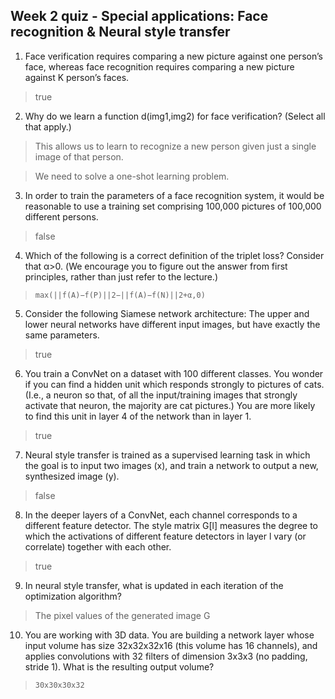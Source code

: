 ## Week 2 quiz - Special applications: Face recognition & Neural style transfer

1. Face verification requires comparing a new picture against one person’s face, whereas face recognition requires comparing a new picture against K person’s faces.

  > true

2. Why do we learn a function d(img1,img2) for face verification? (Select all that apply.)

  > This allows us to learn to recognize a new person given just a single image of that person.

  > We need to solve a one-shot learning problem.

3. In order to train the parameters of a face recognition system, it would be reasonable to use a training set comprising 100,000 pictures of 100,000 different persons.

  > false

4. Which of the following is a correct definition of the triplet loss? Consider that α>0. (We encourage you to figure out the answer from first principles, rather than just refer to the lecture.)

  > ```max(||f(A)−f(P)||2−||f(A)−f(N)||2+α,0)```


5. Consider the following Siamese network architecture: The upper and lower neural networks have different input images, but have exactly the same parameters.

  > true

6. You train a ConvNet on a dataset with 100 different classes. You wonder if you can find a hidden unit which responds strongly to pictures of cats. (I.e., a neuron so that, of all the input/training images that strongly activate that neuron, the majority are cat pictures.) You are more likely to find this unit in layer 4 of the network than in layer 1.

  > true

7. Neural style transfer is trained as a supervised learning task in which the goal is to input two images (x), and train a network to output a new, synthesized image (y).

  > false

8. In the deeper layers of a ConvNet, each channel corresponds to a different feature detector. The style matrix G[l] measures the degree to which the activations of different feature detectors in layer l vary (or correlate) together with each other.

  > true

9. In neural style transfer, what is updated in each iteration of the optimization algorithm?

> The pixel values of the generated image G

10. You are working with 3D data. You are building a network layer whose input volume has size 32x32x32x16 (this volume has 16 channels), and applies convolutions with 32 filters of dimension 3x3x3 (no padding, stride 1). What is the resulting output volume?

  > `30x30x30x32`


